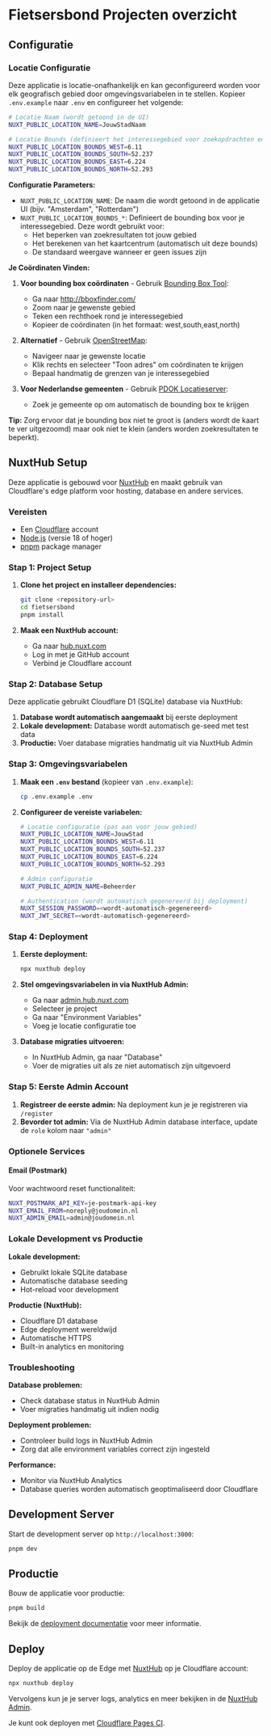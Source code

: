 # Fietsersbond Projecten overzicht

## Configuratie

### Locatie Configuratie

Deze applicatie is locatie-onafhankelijk en kan geconfigureerd worden voor elk geografisch gebied door omgevingsvariabelen in te stellen. Kopieer `.env.example` naar `.env` en configureer het volgende:

```bash
# Locatie Naam (wordt getoond in de UI)
NUXT_PUBLIC_LOCATION_NAME=JouwStadNaam

# Locatie Bounds (definieert het interessegebied voor zoekopdrachten en standaard kaartweergave)
NUXT_PUBLIC_LOCATION_BOUNDS_WEST=6.11
NUXT_PUBLIC_LOCATION_BOUNDS_SOUTH=52.237
NUXT_PUBLIC_LOCATION_BOUNDS_EAST=6.224
NUXT_PUBLIC_LOCATION_BOUNDS_NORTH=52.293
```

**Configuratie Parameters:**

- `NUXT_PUBLIC_LOCATION_NAME`: De naam die wordt getoond in de applicatie UI (bijv. "Amsterdam", "Rotterdam")
- `NUXT_PUBLIC_LOCATION_BOUNDS_*`: Definieert de bounding box voor je interessegebied. Deze wordt gebruikt voor:
  - Het beperken van zoekresultaten tot jouw gebied
  - Het berekenen van het kaartcentrum (automatisch uit deze bounds)
  - De standaard weergave wanneer er geen issues zijn

**Je Coördinaten Vinden:**

1. **Voor bounding box coördinaten** - Gebruik [Bounding Box Tool](http://bboxfinder.com/):

   - Ga naar http://bboxfinder.com/
   - Zoom naar je gewenste gebied
   - Teken een rechthoek rond je interessegebied
   - Kopieer de coördinaten (in het formaat: west,south,east,north)

2. **Alternatief** - Gebruik [OpenStreetMap](https://www.openstreetmap.org/):

   - Navigeer naar je gewenste locatie
   - Klik rechts en selecteer "Toon adres" om coördinaten te krijgen
   - Bepaal handmatig de grenzen van je interessegebied

3. **Voor Nederlandse gemeenten** - Gebruik [PDOK Locatieserver](https://www.pdok.nl/introductie/-/article/pdok-locatieserver):
   - Zoek je gemeente op om automatisch de bounding box te krijgen

**Tip:** Zorg ervoor dat je bounding box niet te groot is (anders wordt de kaart te ver uitgezoomd) maar ook niet te klein (anders worden zoekresultaten te beperkt).

## NuxtHub Setup

Deze applicatie is gebouwd voor [NuxtHub](https://hub.nuxt.com) en maakt gebruik van Cloudflare's edge platform voor hosting, database en andere services.

### Vereisten

- Een [Cloudflare](https://cloudflare.com) account
- [Node.js](https://nodejs.org) (versie 18 of hoger)
- [pnpm](https://pnpm.io) package manager

### Stap 1: Project Setup

1. **Clone het project en installeer dependencies:**

   ```bash
   git clone <repository-url>
   cd fietsersbond
   pnpm install
   ```

2. **Maak een NuxtHub account:**
   - Ga naar [hub.nuxt.com](https://hub.nuxt.com)
   - Log in met je GitHub account
   - Verbind je Cloudflare account

### Stap 2: Database Setup

Deze applicatie gebruikt Cloudflare D1 (SQLite) database via NuxtHub:

1. **Database wordt automatisch aangemaakt** bij eerste deployment
2. **Lokale development:** Database wordt automatisch ge-seed met test data
3. **Productie:** Voer database migraties handmatig uit via NuxtHub Admin

### Stap 3: Omgevingsvariabelen

1. **Maak een `.env` bestand** (kopieer van `.env.example`):

   ```bash
   cp .env.example .env
   ```

2. **Configureer de vereiste variabelen:**

   ```bash
   # Locatie configuratie (pas aan voor jouw gebied)
   NUXT_PUBLIC_LOCATION_NAME=JouwStad
   NUXT_PUBLIC_LOCATION_BOUNDS_WEST=6.11
   NUXT_PUBLIC_LOCATION_BOUNDS_SOUTH=52.237
   NUXT_PUBLIC_LOCATION_BOUNDS_EAST=6.224
   NUXT_PUBLIC_LOCATION_BOUNDS_NORTH=52.293

   # Admin configuratie
   NUXT_PUBLIC_ADMIN_NAME=Beheerder

   # Authentication (wordt automatisch gegenereerd bij deployment)
   NUXT_SESSION_PASSWORD=<wordt-automatisch-gegenereerd>
   NUXT_JWT_SECRET=<wordt-automatisch-gegenereerd>
   ```

### Stap 4: Deployment

1. **Eerste deployment:**

   ```bash
   npx nuxthub deploy
   ```

2. **Stel omgevingsvariabelen in via NuxtHub Admin:**

   - Ga naar [admin.hub.nuxt.com](https://admin.hub.nuxt.com)
   - Selecteer je project
   - Ga naar "Environment Variables"
   - Voeg je locatie configuratie toe

3. **Database migraties uitvoeren:**
   - In NuxtHub Admin, ga naar "Database"
   - Voer de migraties uit als ze niet automatisch zijn uitgevoerd

### Stap 5: Eerste Admin Account

1. **Registreer de eerste admin:** Na deployment kun je je registreren via `/register`
2. **Bevorder tot admin:** Via de NuxtHub Admin database interface, update de `role` kolom naar `"admin"`

### Optionele Services

#### Email (Postmark)

Voor wachtwoord reset functionaliteit:

```bash
NUXT_POSTMARK_API_KEY=je-postmark-api-key
NUXT_EMAIL_FROM=noreply@joudomein.nl
NUXT_ADMIN_EMAIL=admin@joudomein.nl
```

### Lokale Development vs Productie

**Lokale development:**

- Gebruikt lokale SQLite database
- Automatische database seeding
- Hot-reload voor development

**Productie (NuxtHub):**

- Cloudflare D1 database
- Edge deployment wereldwijd
- Automatische HTTPS
- Built-in analytics en monitoring

### Troubleshooting

**Database problemen:**

- Check database status in NuxtHub Admin
- Voer migraties handmatig uit indien nodig

**Deployment problemen:**

- Controleer build logs in NuxtHub Admin
- Zorg dat alle environment variables correct zijn ingesteld

**Performance:**

- Monitor via NuxtHub Analytics
- Database queries worden automatisch geoptimaliseerd door Cloudflare

## Development Server

Start de development server op `http://localhost:3000`:

```bash
pnpm dev
```

## Productie

Bouw de applicatie voor productie:

```bash
pnpm build
```

Bekijk de [deployment documentatie](https://hub.nuxt.com/docs/getting-started/deploy) voor meer informatie.

## Deploy

Deploy de applicatie op de Edge met [NuxtHub](https://hub.nuxt.com) op je Cloudflare account:

```bash
npx nuxthub deploy
```

Vervolgens kun je je server logs, analytics en meer bekijken in de [NuxtHub Admin](https://admin.hub.nuxt.com).

Je kunt ook deployen met [Cloudflare Pages CI](https://hub.nuxt.com/docs/getting-started/deploy#cloudflare-pages-ci).
